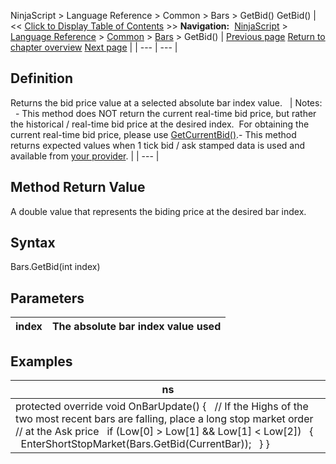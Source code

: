 ﻿
NinjaScript \> Language Reference \> Common \> Bars \> GetBid()
GetBid()
| \<\< [Click to Display Table of Contents](getbid.md) \>\> **Navigation:**     [NinjaScript](ninjascript-1.md) \> [Language Reference](language_reference_wip-1.md) \> [Common](common-1.md) \> [Bars](bars-1.md) \> GetBid() | [Previous page](getbar-1.md) [Return to chapter overview](bars-1.md) [Next page](getclose-1.md) |
| --- | --- |
## Definition
Returns the bid price value at a selected absolute bar index value.
 
| Notes:    - This method does NOT return the current real\-time bid price, but rather the historical / real\-time bid price at the desired index.  For obtaining the current real\-time bid price, please use [GetCurrentBid()](getcurrentbid-1.md).- This method returns expected values when 1 tick bid / ask stamped data is used and available from [your provider](data_by_provider-1.md). |
| --- |

## Method Return Value
A double value that represents the biding price at the desired bar index.
## 
## Syntax
Bars.GetBid(int index)
 
## Parameters
| index | The absolute bar index value used |
| --- | --- |

## Examples
| ns |
| --- |
| protected override void OnBarUpdate() {    // If the Highs of the two most recent bars are falling, place a long stop market order    // at the Ask price    if (Low\[0] \> Low\[1] \&\& Low\[1] \< Low\[2])    {      EnterShortStopMarket(Bars.GetBid(CurrentBar));    } } |

